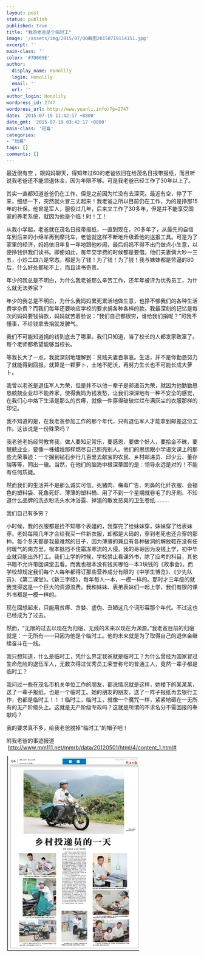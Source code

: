 ```yaml
---
layout: post
status: publish
published: true
title: "我的老爸是个临时工"
image: '/assets/img/2015/07/QQ截图20150719114151.jpg'
excerpt: ''
main-class: ''
color: '#7D669E'
author:
  display_name: Honolily
  login: Honolily
  email: ''
  url: ''
author_login: Honolily
wordpress_id: 2747
wordpress_url: http://www.yuanli.info/?p=2747
date: '2015-07-19 11:42:17 +0800'
date_gmt: '2015-07-19 03:42:17 +0800'
main-class: '短篇'
categories:
- "短篇"
tags: []
comments: []
---
```

最近很有空 ，跟妈妈聊天，得知年过60的老爸依旧在给茂名日报带报纸，而且听说我老爸还不能领退休金，因为年限不够。可是我老爸已经工作了30年以上了。

其实一直都知道爸爸仍在工作，但是之前因为忙没有去深究。最近有空，停了下来，细想一下，突然就火冒三丈起来！我老爸之所以目前仍在工作，为的是挣那15年的社保。他曾是军人，服役过几年，后来又工作了30多年，但是并不能享受国家的养老系统，就因为他是个临！时！工！

从我小学起，老爸就在茂名日报带报纸，一直到现在，20多年了，从最先的自信车到后来的小绵羊再到摩托车，老爸就这样不断地升级着他的送报工具。可是为了家里的经济，妈妈依旧年复一年地跟他吵闹，最后妈妈不得不出门做点小生意，以便挣钱供我们读书。即便如此，每年交学费的时候都是要借。他们夫妻俩大吵一三五，小炒二四六是常态。都是为了钱！为了钱！为了钱！我与妹妹都是苦逼的80后，什么好处都轮不上，而且读书奇贵。

年少的我总是不明白，为什么我老爸那么辛苦工作，还年年被评为优秀员工，为什么就无法养家？

年少的我总是不明白，为什么我妈妈累死累活地做生意，也挣不够我们的各种生活费学杂费？而我们每年还要响应学校的要求捐各种各样的款。我最深刻的记忆是每次问妈妈要钱捐款，妈妈就苦着脸说：&ldquo;我们自己都很穷，谁给我们捐呢？&rdquo;可我不懂事，不给钱拿去捐就发脾气。

我们不可能知道捐的钱到底去了哪里。我们只知道，当了校长的人都发家致富了。每个老师都希望能够当校长。

等我长大了一点，我就深刻地理解到：贫贱夫妻百事哀。生活，并不是你勤恳努力了就能得到回报。就算是一颗萝卜，土地不肥沃，再努力生长也不可能长成大萝卜。

我曾以老爸是退伍军人为荣，但是并不以他一辈子是邮递员为荣，就因为他勤勤恳恳兢兢业业却不能养家，使得我妈为钱发愁，让我们深深地有一种不安全的感觉，在我们心中烙下生活是那么的贫瘠，就像一件穿得破破烂烂布满灰尘的衣服那样的印记。

我不知道的是，在我老爸参加工作的那个年代，只有退伍军人才能拿到邮差这份工作。这该说是一份殊荣吗？

我老爸老妈经常教育我，做人要知足常乐，要感恩，要做个好人，要拾金不昧，要兢兢业业，要像一株蜡烛那样燃尽自己照亮别人。他们的思想跟小学语文课上的那些光荣事迹：一个掘到钻石步行几百里去献宝的农民、乡村邮递员、邱少云、董存瑞等等，同出一辙。当然，在他们的脑海中根深蒂固的是：领导永远是对的！不能有任何质疑。

然而我们的生活并不是那么诚实可信。死猪肉、梅毒广告、刺鼻的化纤衣服、会褪色的塑料袋、死鱼死虾、薄薄的塑料桶、用了不到一个星期就卷毛了的牙刷、不知道什么品牌的洗衣粉洗头水沐浴露、掉渣的散发恶臭的卫生卷纸.........

我们自己有多穷？

小时候，我的衣服都是捡不知哪个表姐的，我穿完了给妹妹穿，妹妹穿了给表妹穿。老妈每隔几年才会给我买一件新衣服，却都是大码的，穿到老死也还合穿的那种。每个冬天都是我最难熬的日子，因为薄薄的兼且有各种破洞的解放鞋在没有任何暖气的南方里，根本抵挡不住霜冻寒流的入侵。我的哥哥因为没钱上学，初中毕业就只能出外打工。我们上学的时候，学校禁止看课外书，除了应考的科目，其他书籍不允许带回课堂去看。而我也根本没有钱买哪怕一本3块钱的《故事会》。而学校却规定我们每个人每年都得订那些营养成分有限的《中学生博览》、《少先队员》、《第二课堂》。《新三字经》，每年每人一本，一模一样的。那时才三年级的就我觉得这是一个巨大的资源浪费。我和妹妹、表弟表妹们一起上学，我们有限的课外书都是一模一样的。

现在回想起来，只能用贫瘠、贪婪、虚伪、丑陋这几个词形容那个年代。不过这也已经成为了过去。

然而，&ldquo;无限的过去以现在为归宿，无线的未来以现在为渊源。&rdquo;我老爸目前的归宿就是：一无所有&mdash;&mdash;只因为他是个临时工。他的未来就是为了取得自己的退休金继续奋斗在一线。

我只想知道，什么是临时工，凭什么界定我爸就是临时工？为什么曾经为国家冒过生命危险的退伍军人，无数次得过优秀员工荣誉称号的普通工人，竟然一辈子都是临时工？

我问过一些在茂名市机关单位工作的朋友，都说情况就是这样，她楼下的某某某，送了一辈子报纸，也是一个临时工。她的朋友的朋友，送了一阵子报纸再去银行工作，也都是临时工！！！临时工，临时工，就像一个魔咒一样，紧紧地砸在一无所有的无产阶级头上。这就是无产阶级专政吗？这就是所谓的不求名分不需回报的奉献吗？

我的要求真不多，给我老爸脱掉&ldquo;临时工&rdquo;的帽子吧！

附我老爸的事迹报道 &nbsp;http://www.mm111.net/mmrb/data/20120501/html/4/content_1.html#

![yuanli info image](/assets/img/2015/07/QQ截图20150719114151.jpg "QQ截图20150719114151")

